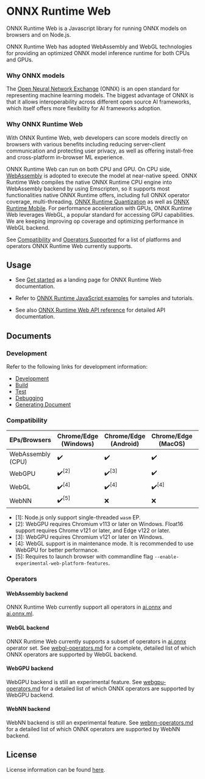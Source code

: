 # ONNX Runtime Web

ONNX Runtime Web is a Javascript library for running ONNX models on browsers and on Node.js.

ONNX Runtime Web has adopted WebAssembly and WebGL technologies for providing an optimized ONNX model inference runtime for both CPUs and GPUs.

### Why ONNX models

The [Open Neural Network Exchange](http://onnx.ai/) (ONNX) is an open standard for representing machine learning models. The biggest advantage of ONNX is that it allows interoperability across different open source AI frameworks, which itself offers more flexibility for AI frameworks adoption.

### Why ONNX Runtime Web

With ONNX Runtime Web, web developers can score models directly on browsers with various benefits including reducing server-client communication and protecting user privacy, as well as offering install-free and cross-platform in-browser ML experience.

ONNX Runtime Web can run on both CPU and GPU. On CPU side, [WebAssembly](https://developer.mozilla.org/en-US/docs/WebAssembly) is adopted to execute the model at near-native speed. ONNX Runtime Web compiles the native ONNX Runtime CPU engine into WebAssembly backend by using Emscripten, so it supports most functionalities native ONNX Runtime offers, including full ONNX operator coverage, multi-threading, [ONNX Runtime Quantization](https://www.onnxruntime.ai/docs/how-to/quantization.html) as well as [ONNX Runtime Mobile](https://onnxruntime.ai/docs/tutorials/mobile/). For performance acceleration with GPUs, ONNX Runtime Web leverages WebGL, a popular standard for accessing GPU capabilities. We are keeping improving op coverage and optimizing performance in WebGL backend.

See [Compatibility](#Compatibility) and [Operators Supported](#Operators) for a list of platforms and operators ONNX Runtime Web currently supports.

## Usage

- See [Get started](https://onnxruntime.ai/docs/get-started/with-javascript/web.html) as a landing page for ONNX Runtime Web documentation.

- Refer to [ONNX Runtime JavaScript examples](https://github.com/microsoft/onnxruntime-inference-examples/tree/main/js) for samples and tutorials.

- See also [ONNX Runtime Web API reference](https://onnxruntime.ai/docs/api/js/index.html) for detailed API documentation.

## Documents

### Development

Refer to the following links for development information:

- [Development](../README.md#Development)
- [Build](../README.md#Build-2)
- [Test](../README.md#Test)
- [Debugging](../README.md#Debugging)
- [Generating Document](../README.md#Generating-Document)

### Compatibility

| EPs/Browsers      | Chrome/Edge (Windows) | Chrome/Edge (Android) | Chrome/Edge (MacOS) | Chrome/Edge (iOS) | Safari (MacOS)    | Safari (iOS)      | Firefox (Windows) | Node.js           |
| ----------------- | --------------------- | --------------------- | ------------------- | ----------------- | ----------------- | ----------------- | ----------------- | ----------------- |
| WebAssembly (CPU) | ✔️                    | ✔️                    | ✔️                  | ✔️                | ✔️                | ✔️                | ✔️                | ✔️<sup>\[1]</sup> |
| WebGPU            | ✔️<sup>\[2]</sup>     | ✔️<sup>\[3]</sup>     | ✔️                  | ❌                | ❌                | ❌                | ❌                | ❌                |
| WebGL             | ✔️<sup>\[4]</sup>     | ✔️<sup>\[4]</sup>     | ✔️<sup>\[4]</sup>   | ✔️<sup>\[4]</sup> | ✔️<sup>\[4]</sup> | ✔️<sup>\[4]</sup> | ✔️<sup>\[4]</sup> | ❌                |
| WebNN             | ✔️<sup>\[5]</sup>     | ❌                    | ❌                  | ❌                | ❌                | ❌                | ❌                | ❌                |

- \[1]: Node.js only support single-threaded `wasm` EP.
- \[2]: WebGPU requires Chromium v113 or later on Windows. Float16 support requires Chrome v121 or later, and Edge v122 or later.
- \[3]: WebGPU requires Chromium v121 or later on Windows.
- \[4]: WebGL support is in maintenance mode. It is recommended to use WebGPU for better performance.
- \[5]: Requires to launch browser with commandline flag `--enable-experimental-web-platform-features`.

### Operators

#### WebAssembly backend

ONNX Runtime Web currently support all operators in [ai.onnx](https://github.com/onnx/onnx/blob/main/docs/Operators.md) and [ai.onnx.ml](https://github.com/onnx/onnx/blob/main/docs/Operators-ml.md).

#### WebGL backend

ONNX Runtime Web currently supports a subset of operators in [ai.onnx](https://github.com/onnx/onnx/blob/main/docs/Operators.md) operator set. See [webgl-operators.md](./docs/webgl-operators.md) for a complete, detailed list of which ONNX operators are supported by WebGL backend.

#### WebGPU backend

WebGPU backend is still an experimental feature. See [webgpu-operators.md](./docs/webgpu-operators.md) for a detailed list of which ONNX operators are supported by WebGPU backend.

#### WebNN backend

WebNN backend is still an experimental feature. See [webnn-operators.md](./docs/webnn-operators.md) for a detailed list of which ONNX operators are supported by WebNN backend.

## License

License information can be found [here](https://github.com/microsoft/onnxruntime/blob/main/README.md#license).
